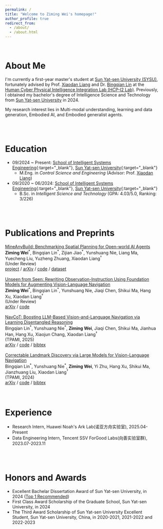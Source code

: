 ```yaml
---
permalink: /
title: "Welcome to Ziming Wei's homepage!"
author_profile: true
redirect_from: 
  - /about/
  - /about.html
---
```

<br/>

# About Me

I'm currently a first-year master's student at [Sun Yat-sen University (SYSU)](https://www.sysu.edu.cn/), fortunately advised by Prof. [Xiaodan Liang](https://scholar.google.com/citations?user=voxznZAAAAAJ&hl) and Dr. [Bingqian Lin](https://scholar.google.com/citations?user=7tNbAJcAAAAJ) at the [Human Cyber Physical Intelligence Integration Lab (HCP-I2 Lab)](https://www.sysu-hcp.net/). Previously, I obtained my bachelor's degree of Intelligence Science and Technology from [Sun Yat-sen University](https://www.sysu.edu.cn/) in 2024.

My research interest lies in Multi-modal understanding, learning and data generation, Embodied AI, and Embodied generalist agents.

<br/>
<br/>

# Education

- 09/2024 ~ Present: [School of Intelligent Systems Engineering](https://ise.sysu.edu.cn/ "APMA, Brown"){:target="_blank"}, [Sun Yat-sen University](https://www.sysu.edu.cn/ "Brown"){:target="_blank"}
  - M.Eng. in *Control Science and Engineering* (Advisor: Prof. [Xiaodan Liang](https://scholar.google.com/citations?user=voxznZAAAAAJ&hl))
- 09/2020 ~ 06/2024: [School of Intelligent Systems Engineering](https://ise.sysu.edu.cn/ "SCGY, USTC"){:target="_blank"}, [Sun Yat-sen University](https://www.sysu.edu.cn/ "USTC"){:target="_blank"}
  - B.Sc. in *Intelligent Science and Technology* (GPA: 4.03/5.0, Ranking: 3/226)

<br/>
<br/>

# Publications and Preprints

<div class="publication row clearfix">
    <div class="row-text">
        <a class="publication-title bold" href="https://arxiv.org/abs/2505.20148">MineAnyBuild: Benchmarking Spatial Planning for Open-world AI Agents</a><br/>
        <span class="bold"><b>Ziming Wei</b></span><sup title="Equal Contribution">*</sup>, Bingqian Lin<sup title="Equal Contribution">*</sup>, Zijian Jiao<sup title="Equal Contribution">*</sup>, Yunshuang Nie, Liang Ma, Yuecheng Liu, Yuzheng Zhuang, Xiaodan Liang<sup title="Corresponding Author">&dagger;</sup><br/>
        <span class="italic">(Under Review</span>)<br/>
        <a class="btn btn-dark" href="https://mineanybuild.github.io/">project</a> / <a class="btn btn-red" href="https://arxiv.org/abs/2505.20148">arXiv</a> / <a class="btn" href="https://github.com/MineAnyBuild/MineAnyBuild">code</a> / <a class="btn btn-dark" href="https://huggingface.co/datasets/SaDil/MineAnyBuild">dataset</a>
    </div>
</div>
<br/>
<div class="publication row clearfix">
    <div class="row-text">
        <a class="publication-title bold" href="https://arxiv.org/abs/2503.18065">Unseen from Seen: Rewriting Observation-Instruction Using Foundation Models for Augmenting Vision-Language Navigation</a><br/>
        <span class="bold"><b>Ziming Wei</b></span><sup title="Equal Contribution">*</sup>, Bingqian Lin<sup title="Equal Contribution">*</sup>, Yunshuang Nie, Jiaqi Chen, Shikui Ma, Hang Xu, Xiaodan Liang<sup title="Corresponding Author">&dagger;</sup><br/>
        <!-- <span class="italic">TNNLS</span>, 2025<br/> -->
        <span class="italic">(Under Review</span>)<br/>
        <a class="btn btn-red" href="https://arxiv.org/abs/2503.18065">arXiv</a> / <a class="btn" href="https://github.com/SaDil13/VLN-RAM">code</a>
         <!-- / <a class="btn btn-dark" href="google scholar website">bibtex</a> -->
    </div>
</div>
<br/>
<div class="publication row clearfix">
    <div class="row-text">
        <a class="publication-title bold" href="https://arxiv.org/abs/2403.07376">NavCoT: Boosting LLM-Based Vision-and-Language Navigation via Learning Disentangled Reasoning</a><br/>
        <span class="bold">Bingqian Lin</span><sup title="Equal Contribution">*</sup>, Yunshuang Nie<sup title="Equal Contribution">*</sup>, <b>Ziming Wei</b>, Jiaqi Chen, Shikui Ma, Jianhua Han, Hang Xu, Xiaojun Chang, Xiaodan Liang<sup title="Corresponding Author">&dagger;</sup><br/>
        <span class="italic">(TPAMI</span>, 2025)<br/>
        <a class="btn btn-red" href="https://arxiv.org/abs/2403.07376">arXiv</a> / <a class="btn" href="https://github.com/expectorlin/NavCoT">code</a> / <a class="btn btn-dark" href="https://scholar.googleusercontent.com/scholar.bib?q=info:4eMBD5Yhe-kJ:scholar.google.com/&output=citation&scisdr=ClFwuykLEMfL2NuBElg:AFWwaeYAAAAAZn-HCli5EWPUUsvz76wDLMbWjvw&scisig=AFWwaeYAAAAAZn-HClJR8L5hT8rfLMtHijkmTAw&scisf=4&ct=citation&cd=-1&hl=zh-CN">bibtex</a>
    </div>
</div>
<br/>
<div class="publication row clearfix">
    <div class="row-text">
        <a class="publication-title bold" href="https://arxiv.org/abs/2405.18721">Correctable Landmark Discovery via Large Models for Vision-Language Navigation</a><br/>
        <span class="bold">Bingqian Lin</span><sup title="Equal Contribution">*</sup>, Yunshuang Nie<sup title="Equal Contribution">*</sup>, <b>Ziming Wei</b>, Yi Zhu, Hang Xu, Shikui Ma, Jianzhuang Liu, Xiaodan Liang<sup title="Corresponding Author">&dagger;</sup><br/>
        <span class="italic">(TPAMI</span>, 2024)<br/>
        <a class="btn btn-red" href="https://arxiv.org/abs/2405.18721">arXiv</a> / <a class="btn" href="https://github.com/expectorlin/CONSOLE">code</a> / <a class="btn" href="https://scholar.googleusercontent.com/scholar.bib?q=info:aawz8As7-isJ:scholar.google.com/&output=citation&scisdr=ClFwuykLEMfL2NuDsYU:AFWwaeYAAAAAZn-FqYWKr6syabehBLI4bnvP60M&scisig=AFWwaeYAAAAAZn-FqdvwYHbg-gzrdzg3XjfXGqY&scisf=4&ct=citation&cd=-1&hl=zh-CN">bibtex</a> 
    </div>
</div>

<br/>
<br/>

# Experience

- Research Intern, Huawei Noah's Ark Lab(诺亚方舟实验室), 2025.04-Present
- Data Engineering Intern, Tencent SSV ForGood Labs(向善实验室群), 2023.07-2023.11

<br/>
<br/>

# Honors and Awards

- Excellent Bachelar Dissertation Award of Sun Yat-sen University, in 2024 ([Top 1 Recommended](https://ise.sysu.edu.cn/article/992))
- First Class Award Scholarship of the Graduate School, Sun Yat-sen University, in 2024
- The Third Award Scholarship of Sun Yat-sen University Excellent Student, Sun Yat-sen University, China, in 2020-2021, 2021-2022 and 2022-2023


<br/>
<script type="text/javascript" id="clustrmaps" src="//clustrmaps.com/map_v2.js?d=VkzRYatEIuQzDBjdwiH5ffJYC2q-lSTR3fZ20m9y4oc&cl=ffffff&w=a"></script>


<!-- This is the front page of a website that is powered by the [Academic Pages template](https://github.com/academicpages/academicpages.github.io) and hosted on GitHub pages. [GitHub pages](https://pages.github.com) is a free service in which websites are built and hosted from code and data stored in a GitHub repository, automatically updating when a new commit is made to the repository. This template was forked from the [Minimal Mistakes Jekyll Theme](https://mmistakes.github.io/minimal-mistakes/) created by Michael Rose, and then extended to support the kinds of content that academics have: publications, talks, teaching, a portfolio, blog posts, and a dynamically-generated CV. You can fork [this template](https://github.com/academicpages/academicpages.github.io) right now, modify the configuration and markdown files, add your own PDFs and other content, and have your own site for free, with no ads!

A data-driven personal website
======
Like many other Jekyll-based GitHub Pages templates, Academic Pages makes you separate the website's content from its form. The content & metadata of your website are in structured markdown files, while various other files constitute the theme, specifying how to transform that content & metadata into HTML pages. You keep these various markdown (.md), YAML (.yml), HTML, and CSS files in a public GitHub repository. Each time you commit and push an update to the repository, the [GitHub pages](https://pages.github.com/) service creates static HTML pages based on these files, which are hosted on GitHub's servers free of charge.

Many of the features of dynamic content management systems (like Wordpress) can be achieved in this fashion, using a fraction of the computational resources and with far less vulnerability to hacking and DDoSing. You can also modify the theme to your heart's content without touching the content of your site. If you get to a point where you've broken something in Jekyll/HTML/CSS beyond repair, your markdown files describing your talks, publications, etc. are safe. You can rollback the changes or even delete the repository and start over - just be sure to save the markdown files! Finally, you can also write scripts that process the structured data on the site, such as [this one](https://github.com/academicpages/academicpages.github.io/blob/master/talkmap.ipynb) that analyzes metadata in pages about talks to display [a map of every location you've given a talk](https://academicpages.github.io/talkmap.html).

Getting started
======
1. Register a GitHub account if you don't have one and confirm your e-mail (required!)
1. Fork [this template](https://github.com/academicpages/academicpages.github.io) by clicking the "Use this template" button in the top right. 
1. Go to the repository's settings (rightmost item in the tabs that start with "Code", should be below "Unwatch"). Rename the repository "[your GitHub username].github.io", which will also be your website's URL.
1. Set site-wide configuration and create content & metadata (see below -- also see [this set of diffs](http://archive.is/3TPas) showing what files were changed to set up [an example site](https://getorg-testacct.github.io) for a user with the username "getorg-testacct")
1. Upload any files (like PDFs, .zip files, etc.) to the files/ directory. They will appear at https://[your GitHub username].github.io/files/example.pdf.  
1. Check status by going to the repository settings, in the "GitHub pages" section

Site-wide configuration
------
The main configuration file for the site is in the base directory in [_config.yml](https://github.com/academicpages/academicpages.github.io/blob/master/_config.yml), which defines the content in the sidebars and other site-wide features. You will need to replace the default variables with ones about yourself and your site's github repository. The configuration file for the top menu is in [_data/navigation.yml](https://github.com/academicpages/academicpages.github.io/blob/master/_data/navigation.yml). For example, if you don't have a portfolio or blog posts, you can remove those items from that navigation.yml file to remove them from the header. 

Create content & metadata
------
For site content, there is one markdown file for each type of content, which are stored in directories like _publications, _talks, _posts, _teaching, or _pages. For example, each talk is a markdown file in the [_talks directory](https://github.com/academicpages/academicpages.github.io/tree/master/_talks). At the top of each markdown file is structured data in YAML about the talk, which the theme will parse to do lots of cool stuff. The same structured data about a talk is used to generate the list of talks on the [Talks page](https://academicpages.github.io/talks), each [individual page](https://academicpages.github.io/talks/2012-03-01-talk-1) for specific talks, the talks section for the [CV page](https://academicpages.github.io/cv), and the [map of places you've given a talk](https://academicpages.github.io/talkmap.html) (if you run this [python file](https://github.com/academicpages/academicpages.github.io/blob/master/talkmap.py) or [Jupyter notebook](https://github.com/academicpages/academicpages.github.io/blob/master/talkmap.ipynb), which creates the HTML for the map based on the contents of the _talks directory).

**Markdown generator**

The repository includes [a set of Jupyter notebooks](https://github.com/academicpages/academicpages.github.io/tree/master/markdown_generator
) that converts a CSV containing structured data about talks or presentations into individual markdown files that will be properly formatted for the Academic Pages template. The sample CSVs in that directory are the ones I used to create my own personal website at stuartgeiger.com. My usual workflow is that I keep a spreadsheet of my publications and talks, then run the code in these notebooks to generate the markdown files, then commit and push them to the GitHub repository.

How to edit your site's GitHub repository
------
Many people use a git client to create files on their local computer and then push them to GitHub's servers. If you are not familiar with git, you can directly edit these configuration and markdown files directly in the github.com interface. Navigate to a file (like [this one](https://github.com/academicpages/academicpages.github.io/blob/master/_talks/2012-03-01-talk-1.md) and click the pencil icon in the top right of the content preview (to the right of the "Raw | Blame | History" buttons). You can delete a file by clicking the trashcan icon to the right of the pencil icon. You can also create new files or upload files by navigating to a directory and clicking the "Create new file" or "Upload files" buttons. 

Example: editing a markdown file for a talk
![Editing a markdown file for a talk](/images/editing-talk.png)

For more info
------
More info about configuring Academic Pages can be found in [the guide](https://academicpages.github.io/markdown/), the [growing wiki](https://github.com/academicpages/academicpages.github.io/wiki), and you can always [ask a question on GitHub](https://github.com/academicpages/academicpages.github.io/discussions). The [guides for the Minimal Mistakes theme](https://mmistakes.github.io/minimal-mistakes/docs/configuration/) (which this theme was forked from) might also be helpful. -->
